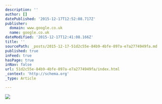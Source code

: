 ```yaml
---
description: ''
author: []
datePublished: '2015-12-17T12:52:08.717Z'
publisher:
  domain: www.google.co.uk
  name: google.co.uk
dateModified: '2015-12-17T12:41:08.166Z'
title: ''
sourcePath: _posts/2015-12-17-51d2c55e-84b9-4bfe-897a-e7a2774949fa.md
published: true
inFeed: true
hasPage: true
inNav: false
url: 51d2c55e-84b9-4bfe-897a-e7a2774949fa/index.html
_context: 'http://schema.org'
_type: Article

---
```

![](https://upload.wikimedia.org/wikipedia/commons/0/0e/Stipula_fountain_pen.jpg)